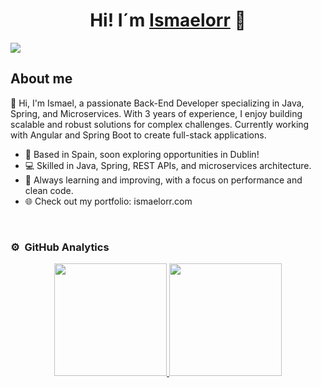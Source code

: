 <div align="center">
<h1 align="center">Hi! I´m <a href="https://ismaelorr.com">Ismaelorr</a> 👋</h1>
</div>
<img src="https://i.imgur.com/weNbhGZ.png">


## About me

👋 Hi, I'm Ismael, a passionate Back-End Developer specializing in Java, Spring, and Microservices. With 3 years of experience, I enjoy building scalable and robust solutions for complex challenges. Currently working with Angular and Spring Boot to create full-stack applications.

- 📍 Based in Spain, soon exploring opportunities in Dublin!
- 💻 Skilled in Java, Spring, REST APIs, and microservices architecture.
- 🚀 Always learning and improving, with a focus on performance and clean code.
- 🌐 Check out my portfolio: ismaelorr.com
<br>


### ⚙️ &nbsp;GitHub Analytics

<p align="center">
<a href="https://github.com/ArisGuimera">
  <img height="180em" src="https://github-readme-stats-eight-theta.vercel.app/api?username=ismaelorr&show_icons=true&theme=algolia&include_all_commits=true&count_private=true"/>
  <img height="180em" src="https://github-readme-stats-eight-theta.vercel.app/api/top-langs/?username=ismaelorr&layout=compact&langs_count=8&theme=algolia"/>
</a>
</p>
